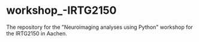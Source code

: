 # workshop_-IRTG2150
The repository for the "Neuroimaging analyses using Python" workshop for the IRTG2150 in Aachen.
